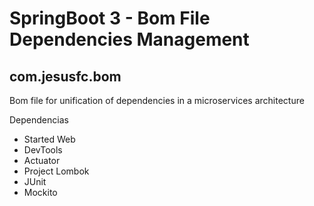 # SpringBoot 3 - Bom File Dependencies Management
## com.jesusfc.bom
Bom file for unification of dependencies in a microservices architecture

Dependencias
- Started Web
- DevTools
- Actuator
- Project Lombok
- JUnit
- Mockito